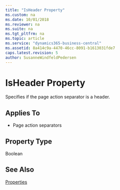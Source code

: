 ```yaml
---
title: "IsHeader Property"
ms.custom: na
ms.date: 10/01/2018
ms.reviewer: na
ms.suite: na
ms.tgt_pltfrm: na
ms.topic: article
ms.service: "dynamics365-business-central"
ms.assetid: 8a414c9a-4470-46cc-8091-b1613031fde7
caps.latest.revision: 5
author: SusanneWindfeldPedersen
---
```


 

# IsHeader Property
Specifies if the page action separator is a header.
  
## Applies To  
- Page action separators
  
## Property Type
Boolean
 
  
## See Also  
 [Properties](devenv-properties.md)